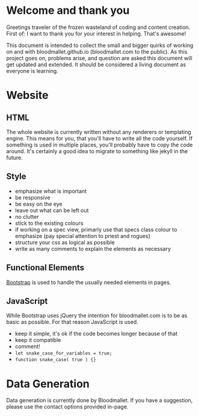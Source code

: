 # Welcome and thank you
Greetings traveler of the frozen wasteland of coding and content creation.
First of: I want to thank you for your interest in helping. That's awesome!

This document is intended to collect the small and bigger quirks of working
on and with bloodmallet.github.io (bloodmallet.com to the public). As this
project goes on, problems arise, and question are asked this document will
get updated and extended. It should be considered a living document as everyone
is learning.

# Website
## HTML
The whole website is currently written without any renderers or templating engine.
This means for you, that you'll have to write all the code yourself. If something is
used in multiple places, you'll probably have to copy the code around. It's certainly
a good idea to migrate to something like jekyll in the future.

## Style
- emphasize what is important
- be responsive
- be easy on the eye
- leave out what can be left out
- no clutter
- stick to the existing colours
- if working on a spec view, primarly use that specs class colour to emphasize (pay special attention to priest and rogues)
- structure your css as logical as possible
- write as many comments to explain the elements as necessary

## Functional Elements
[Bootstrap](https://getbootstrap.com/) is used to handle the usually needed elements
in pages.

## JavaScript
While Bootstrap uses jQuery the intention for bloodmallet.com is to be as basic
as possible. For that reason JavaScript is used.
- keep it simple, it's ok if the code becomes longer because of that
- keep it compatible
- comment!
- `let snake_case_for_variables = true;`
- `function snake_case( true ) {}`

# Data Generation
Data generation is currently done by Bloodmallet. If you have a suggestion,
please use the contact options provided in-page.
